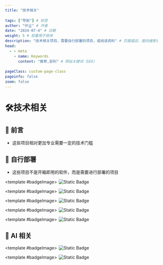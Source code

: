 ```yaml
---
title: "技术相关"

tags: ["导航"] # 标签
author: "仟尘" # 作者
date: "2024-07-4" # 日期
weight: 5 # 权重用于排序
description: "技术相关项目，需要自行部署的项目，或阅读资料" # 页面描述、面向搜索引擎用户
head:
  - - meta
    - name: Keywords
      content: "推荐,安利" # 网站关键词（SEO）

pageClass: custom-page-class
pageinfo: false
zoom: false
---
```


<style src="./index.css"></style>
<script setup>
  import VPFeature from ".vitepress/theme/components/VPFeature.vue";
</script>

# 🛠️技术相关
## 📼 前言

- 这些项目相对更加专业需要一定的技术门槛

## 💾 自行部署

- 这些项目不是开箱即用的软件，而是需要进行部署的项目

<div class="VPFeature-item">
<VPFeature icon = '<img src="https://avatars.githubusercontent.com/u/97389433?s=48&v=4" style = "max-width: 60%;transform: translate(0%, 0%);">'
title = "AList"
details = "网盘文件聚合挂载"
:extraLinks="[
  { text: 'GitHub', link: 'https://github.com/alist-org/alist' },
  { text: 'Link', link: 'https://alist.nn.ci/zh/' },
]" >
<template #badgeImage>
  <img alt="Static Badge" src="https://img.shields.io/github/stars/alist-org/alist?style=flat&labelColor=rgba(128, 128, 128, 0.2)&color=rgba(128, 128, 128, 0.2)&logo=github" style=" margin-left: 2px;">
</template>
</VPFeature>

<VPFeature icon = '<img src="https://github.com/AUTOMATIC1111/stable-diffusion-webui/raw/master/screenshot.png" style = "max-width: 150%;transform: translate(0%, 0%);">'
title = "Stable Diffusion Web UI"
details = "Stable Diffusion 网页形式的编辑器"
:extraLinks="[
  { text: 'GitHub', link: 'https://github.com/AUTOMATIC1111/stable-diffusion-webui' },
]" >
<template #badgeImage>
  <img alt="Static Badge" src="https://img.shields.io/github/stars/AUTOMATIC1111/stable-diffusion-webui?style=flat&labelColor=rgba(128, 128, 128, 0.2)&color=rgba(128, 128, 128, 0.2)&logo=github" style=" margin-left: 2px;">
</template>
</VPFeature>

<VPFeature icon = '<img src="https://github.com/comfyanonymous/ComfyUI/raw/master/comfyui_screenshot.png" style = "max-width: 250%;transform: translate(0%, 0%);">'
title = "ComfyUI"
details = "Stable Diffusion 节点形式的编辑器，可以创建更为复杂的工作流"
:extraLinks="[
  { text: 'GitHub', link: 'https://github.com/comfyanonymous/ComfyUI' },
]" >
<template #badgeImage>
  <img alt="Static Badge" src="https://img.shields.io/github/stars/AUTOMATIC1111/stable-diffusion-webui?style=flat&labelColor=rgba(128, 128, 128, 0.2)&color=rgba(128, 128, 128, 0.2)&logo=github" style=" margin-left: 2px;">
</template>
</VPFeature>

<VPFeature icon = '<img src="https://avatars.githubusercontent.com/u/32436079?s=48&v=4" style = "max-width: 60%;transform: translate(0%, 0%);">'
title = "PhotoPrism"
details = "私人图库"
:extraLinks="[
  { text: 'GitHub', link: 'https://github.com/photoprism/photoprism' },
  { text: 'Link', link: 'https://www.photoprism.app/' },
]" >
<template #badgeImage>
  <img alt="Static Badge" src="https://img.shields.io/github/stars/photoprism/photoprism?style=flat&labelColor=rgba(128, 128, 128, 0.2)&color=rgba(128, 128, 128, 0.2)&logo=github" style=" margin-left: 2px;">
</template>
</VPFeature>

<VPFeature icon = '<img src="https://camo.githubusercontent.com/00f6057edb432f366a88363e7b378562d04fa8e3f8974af23ab53d701da25442/68747470733a2f2f63646e2e6a7364656c6976722e6e65742f67682f73796e6374762d6f72672f646f6373406d61696e2f6c6f676f2f6c6f676f2e706e67" style = "max-width: 60%;transform: translate(0%, 0%);">'
title = "SyncTV"
details = "与朋友和家人一起观看视频和直播"
:extraLinks="[
  { text: 'GitHub', link: 'https://github.com/synctv-org/synctv' },
  { text: 'Link', link: 'https://demo.synctv.wiki/web/' },
]" >
<template #badgeImage>
  <img alt="Static Badge" src="https://img.shields.io/github/stars/synctv-org/synctv?style=flat&labelColor=rgba(128, 128, 128, 0.2)&color=rgba(128, 128, 128, 0.2)&logo=github" style=" margin-left: 2px;">
</template>
</VPFeature>

<VPFeature icon = '<img src="https://avatars.githubusercontent.com/u/12508788?s=48&v=4" style = "max-width: 60%;transform: translate(0%, 0%);">'
title = "Rocket Chat"
details = "自建通讯平台"
:extraLinks="[
  { text: 'GitHub', link: 'https://github.com/RocketChat/Rocket.Chat' },
  { text: 'Link', link: 'https://rocket.chat/' },
]" >
<template #badgeImage>
  <img alt="Static Badge" src="https://img.shields.io/github/stars/RocketChat/Rocket.Chat?style=flat&labelColor=rgba(128, 128, 128, 0.2)&color=rgba(128, 128, 128, 0.2)&logo=github" style=" margin-left: 2px;">
</template>
</VPFeature>

</div>


## 💾 AI 相关

<div class="VPFeature-item">
<VPFeature icon = '<img src="https://camo.githubusercontent.com/311638c663a2138cf6081e970ee8d60d87444afc71213ee63a539459c7ef97d6/68747470733a2f2f78696e6e74616f2e6769746875622e696f2f70726f6a656374732f47465047414e5f7372632f67667067616e5f7465617365722e6a7067" style = "max-width: 300%;transform: translate(0%, 0%);">'
title = "GFPGAN"
details = "老照片人脸修复"
:extraLinks="[
  { text: 'GitHub', link: 'https://github.com/TencentARC/GFPGAN' },
  { text: 'HuggingFace', link: 'https://huggingface.co/spaces/Xintao/GFPGAN' },
]" >
<template #badgeImage>
  <img alt="Static Badge" src="https://img.shields.io/github/stars/TencentARC/GFPGAN?style=flat&labelColor=rgba(128, 128, 128, 0.2)&color=rgba(128, 128, 128, 0.2)&logo=github" style=" margin-left: 2px;">
</template>
</VPFeature>

<VPFeature icon = '<img src="https://github.com/XingangPan/DragGAN/raw/main/DragGAN.gif" style = "max-width: 180%;transform: translate(-15%, 0%);">'
title = "DragGAN "
details = "AI 绘图，对图像进行更精确的控制，如控制姿态"
:extraLinks="[
  { text: 'GitHub', link: 'https://github.com/XingangPan/DragGAN' },
  { text: 'Link', link: 'https://vcai.mpi-inf.mpg.de/projects/DragGAN/' },
]" >
<template #badgeImage>
  <img alt="Static Badge" src="https://img.shields.io/github/stars/XingangPan/DragGAN?style=flat&labelColor=rgba(128, 128, 128, 0.2)&color=rgba(128, 128, 128, 0.2)&logo=github" style=" margin-left: 2px;">
</template>
</VPFeature>

<VPFeature icon = '<img src="https://avatars.githubusercontent.com/u/14957082?s=48&v=4" style = "max-width: 60%;transform: translate(0%, 0%);">'
title = "Whisper"
details = "Open AI 的语言识别翻译模型"
:extraLinks="[
  { text: 'GitHub', link: 'https://github.com/openai/whisper' },
]" >
<template #badgeImage>
  <img alt="Static Badge" src="https://img.shields.io/github/stars/openai/whisper?style=flat&labelColor=rgba(128, 128, 128, 0.2)&color=rgba(128, 128, 128, 0.2)&logo=github" style=" margin-left: 2px;">
</template>
</VPFeature>

</div>